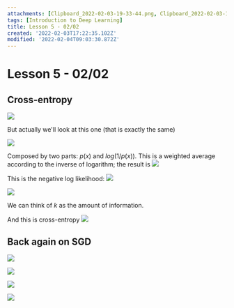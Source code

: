 ```yaml
---
attachments: [Clipboard_2022-02-03-19-33-44.png, Clipboard_2022-02-03-19-36-24.png, Clipboard_2022-02-03-19-39-22.png, Clipboard_2022-02-03-19-41-08.png, Clipboard_2022-02-03-19-41-35.png, Clipboard_2022-02-03-19-45-02.png, Clipboard_2022-02-03-20-21-40.png, Clipboard_2022-02-03-20-22-56.png, Clipboard_2022-02-04-11-03-17.png, Clipboard_2022-02-04-11-03-30.png]
tags: [Introduction to Deep Learning]
title: Lesson 5 - 02/02
created: '2022-02-03T17:22:35.102Z'
modified: '2022-02-04T09:03:30.872Z'
---
```


# Lesson 5 - 02/02

## Cross-entropy

![](@attachment/Clipboard_2022-02-03-19-33-44.png)

But actually we'll look at this one (that is exactly the same)

![](@attachment/Clipboard_2022-02-03-19-36-24.png)

Composed by two parts: $p(x)$ and $log(1/p(x))$. This is a weighted average according to the inverse of logarithm; the result is ![](@attachment/Clipboard_2022-02-03-19-39-22.png)

This is the negative log likelihood: ![](@attachment/Clipboard_2022-02-03-19-41-08.png)

![](@attachment/Clipboard_2022-02-03-19-41-35.png)

We can think of $k$ as the amount of information.

And this is cross-entropy
![](@attachment/Clipboard_2022-02-03-19-45-02.png)

## Back again on SGD

![](@attachment/Clipboard_2022-02-03-20-21-40.png)

![](@attachment/Clipboard_2022-02-03-20-22-56.png)

![](@attachment/Clipboard_2022-02-04-11-03-17.png)

![](@attachment/Clipboard_2022-02-04-11-03-30.png)
